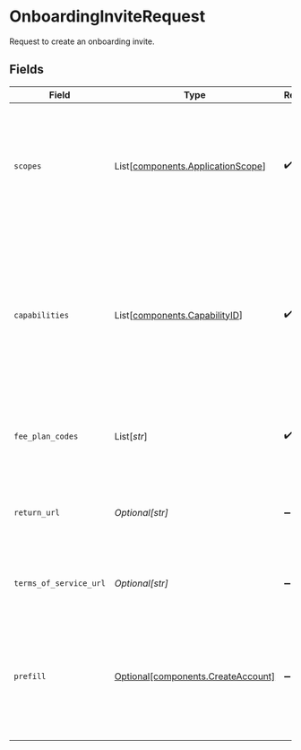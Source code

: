 # OnboardingInviteRequest

Request to create an onboarding invite.


## Fields

| Field                                                                                                                                                                                                                  | Type                                                                                                                                                                                                                   | Required                                                                                                                                                                                                               | Description                                                                                                                                                                                                            | Example                                                                                                                                                                                                                |
| ---------------------------------------------------------------------------------------------------------------------------------------------------------------------------------------------------------------------- | ---------------------------------------------------------------------------------------------------------------------------------------------------------------------------------------------------------------------- | ---------------------------------------------------------------------------------------------------------------------------------------------------------------------------------------------------------------------- | ---------------------------------------------------------------------------------------------------------------------------------------------------------------------------------------------------------------------- | ---------------------------------------------------------------------------------------------------------------------------------------------------------------------------------------------------------------------- |
| `scopes`                                                                                                                                                                                                               | List[[components.ApplicationScope](../../models/components/applicationscope.md)]                                                                                                                                       | :heavy_check_mark:                                                                                                                                                                                                     |   List of [scopes](https://docs.moov.io/api/authentication/scopes/) you request to use on this<br/>  account. These values are used to determine what can be done with the account onboarded.                          | [<br/>"accounts.read"<br/>]                                                                                                                                                                                            |
| `capabilities`                                                                                                                                                                                                         | List[[components.CapabilityID](../../models/components/capabilityid.md)]                                                                                                                                               | :heavy_check_mark:                                                                                                                                                                                                     |   List of [capabilities](https://docs.moov.io/guides/accounts/capabilities/) you intend to request for this<br/>  account. These values are used to determine what information to collect from the user during onboarding. | [<br/>"transfers"<br/>]                                                                                                                                                                                                |
| `fee_plan_codes`                                                                                                                                                                                                       | List[*str*]                                                                                                                                                                                                            | :heavy_check_mark:                                                                                                                                                                                                     | List of fee plan codes to assign the account created by the invitee.                                                                                                                                                   | [<br/>"merchant-direct"<br/>]                                                                                                                                                                                          |
| `return_url`                                                                                                                                                                                                           | *Optional[str]*                                                                                                                                                                                                        | :heavy_minus_sign:                                                                                                                                                                                                     | Optional URL to redirect the user to after they complete the onboarding process.                                                                                                                                       |                                                                                                                                                                                                                        |
| `terms_of_service_url`                                                                                                                                                                                                 | *Optional[str]*                                                                                                                                                                                                        | :heavy_minus_sign:                                                                                                                                                                                                     | Optional URL to your organization's terms of service.                                                                                                                                                                  |                                                                                                                                                                                                                        |
| `prefill`                                                                                                                                                                                                              | [Optional[components.CreateAccount]](../../models/components/createaccount.md)                                                                                                                                         | :heavy_minus_sign:                                                                                                                                                                                                     | N/A                                                                                                                                                                                                                    | {<br/>"accountType": "business",<br/>"profile": {<br/>"business": {<br/>"legalBusinessName": "Whole Body Fitness LLC"<br/>}<br/>}<br/>}                                                                                |